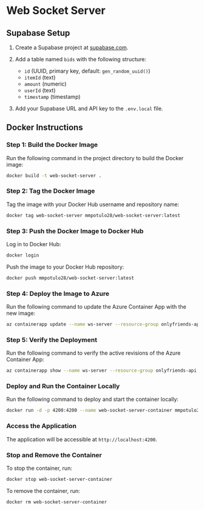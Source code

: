 # Web Socket Server

## Supabase Setup

1. Create a Supabase project at [supabase.com](https://supabase.com).
2. Add a table named `bids` with the following structure:

    - `id` (UUID, primary key, default: `gen_random_uuid()`)
    - `itemId` (text)
    - `amount` (numeric)
    - `userId` (text)
    - `timestamp` (timestamp)

3. Add your Supabase URL and API key to the `.env.local` file.

## Docker Instructions

### Step 1: Build the Docker Image

Run the following command in the project directory to build the Docker image:

```bash
docker build -t web-socket-server .
```

### Step 2: Tag the Docker Image

Tag the image with your Docker Hub username and repository name:

```bash
docker tag web-socket-server mmpotulo28/web-socket-server:latest
```

### Step 3: Push the Docker Image to Docker Hub

Log in to Docker Hub:

```bash
docker login
```

Push the image to your Docker Hub repository:

```bash
docker push mmpotulo28/web-socket-server:latest
```

### Step 4: Deploy the Image to Azure

Run the following command to update the Azure Container App with the new image:

```bash
az containerapp update --name ws-server --resource-group onlyfriends-api --image mmpotulo28/web-socket-server:latest
```

### Step 5: Verify the Deployment

Run the following command to verify the active revisions of the Azure Container App:

```bash
az containerapp show --name ws-server --resource-group onlyfriends-api --query properties.configuration.activeRevisions
```

### Deploy and Run the Container Locally

Run the following command to deploy and start the container locally:

```bash
docker run -d -p 4200:4200 --name web-socket-server-container mmpotulo28/web-socket-server:latest
```

### Access the Application

The application will be accessible at `http://localhost:4200`.

### Stop and Remove the Container

To stop the container, run:

```bash
docker stop web-socket-server-container
```

To remove the container, run:

```bash
docker rm web-socket-server-container
```

